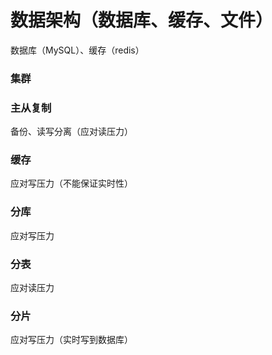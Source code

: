 # 数据架构（数据库、缓存、文件）

数据库（MySQL）、缓存（redis）

### 集群

### 主从复制

备份、读写分离（应对读压力）

### 缓存

应对写压力（不能保证实时性）

### 分库

应对写压力

### 分表

应对读压力

### 分片

应对写压力（实时写到数据库）